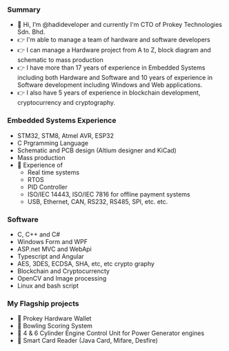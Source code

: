 ### Summary
- 👋 Hi, I’m @hadideveloper and currently I'm CTO of Prokey Technologies Sdn. Bhd.
- 👉 I'm able to manage a team of hardware and software developers
- 👉 I can manage a Hardware project from A to Z, block diagram and schematic to mass production  
- 👉 I have more than 17 years of experience in Embedded Systems including both Hardware and Software and 10 years of experience in Software development including Windows and Web applications.
- 👉 I also have 5 years of experience in blockchain development, cryptocurrency and cryptography.

### Embedded Systems Experience
- STM32, STM8, Atmel AVR, ESP32
- C Prgramming Language
- Schematic and PCB design (Altium designer and KiCad)
- Mass production
- 🔆 Experience of
   - Real time systems
   - RTOS
   - PID Controller
   - ISO/IEC 14443, ISO/IEC 7816 for offline payment systems
   - USB, Ethernet, CAN, RS232, RS485, SPI, etc. etc.

### Software
- C, C++ and C#
- Windows Form and WPF
- ASP.net MVC and WebApi
- Typescript and Angular
- AES, 3DES, ECDSA, SHA, etc, etc crypto graphy
- Blockchain and Cryptocurrencty
- OpenCV and Image processing
- Linux and bash script

### My Flagship projects
- 🔆 Prokey Hardware Wallet
- 🔆 Bowling Scoring System
- 🔆 4 & 6 Cylinder Engine Control Unit for Power Generator engines
- 🔆 Smart Card Reader (Java Card, Mifare, Desfire)
